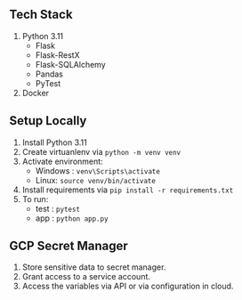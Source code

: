 ## Tech Stack

 1. Python 3.11
	 - Flask
	-  Flask-RestX
	-  Flask-SQLAlchemy
	-  Pandas
	- PyTest
2. Docker

## Setup Locally
1. Install Python 3.11
2. Create virtuanlenv via `python -m venv venv`
3. Activate environment:
	- Windows :  `venv\Scripts\activate`
	- Linux:  `source venv/bin/activate`
4. Install requirements via `pip install -r requirements.txt`
5. To run:
	-	test : `pytest`
	-	app : `python app.py`

## GCP Secret Manager
1. Store sensitive data to secret manager.
2. Grant access to a service account.
3. Access the variables via API or via configuration in cloud.
